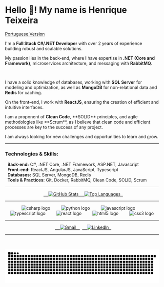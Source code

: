 # Hello 👋! My name is Henrique Teixeira

[Portuguese Version](README.pt-br.md)

<p>I'm a <strong>Full Stack C#/.NET Developer</strong> with over 2 years of experience building robust and scalable solutions.</p>

<p>My passion lies in the back-end, where I have expertise in <strong>.NET (Core and Framework)</strong>, microservices architecture, and messaging with <strong>RabbitMQ</strong>.</p>
  
<p>I have a solid knowledge of databases, working with <strong>SQL Server</strong> for modeling and optimization, as well as <strong>MongoDB</strong> for non-relational data and <strong>Redis</strong> for caching.</p>

<p>On the front-end, I work with <strong>ReactJS</strong>, ensuring the creation of efficient and intuitive interfaces.</p>

<p>I am a proponent of <strong>Clean Code</strong>, **SOLID** principles, and agile methodologies like **Scrum**, as I believe that clean code and efficient processes are key to the success of any project.</p>

<p>I am always looking for new challenges and opportunities to learn and grow.</p>

---

<h3>Technologies & Skills:</h3>

<p>
  <strong>Back-end:</strong> C#, .NET Core, .NET Framework, ASP.NET, Javascript</br>
  <strong>Front-end:</strong> ReactJS, AngularJS, JavaScript, Typescript</br>
  <strong>Databases:</strong> SQL Server, MongoDB, Redis</br>
  <strong>Tools & Practices:</strong> Git, Docker, RabbitMQ, Clean Code, SOLID, Scrum
</p>

---

<div align="center">
  <a href="https://github.com/henriquecesarth">
    <img src="https://github-readme-stats.vercel.app/api?username=henriquecesarth&hide_title=false&show_icons=true&include_all_commits=true&count_private=true&theme=dracula&locale=en&hide_border=false" height="150" alt="GitHub Stats" />
    <img src="https://github-readme-stats.vercel.app/api/top-langs?username=henriquecesarth&locale=en&hide_title=false&layout=compact&card_width=320&langs_count=5&theme=dracula&hide_border=false" height="150" alt="Top Languages" />
  </a>
</div>

---

<div align="center">
  <img src="https://cdn.jsdelivr.net/gh/devicons/devicon/icons/csharp/csharp-original.svg" height="30" alt="csharp logo" />
  <img width="12" />
  <img src="https://cdn.jsdelivr.net/gh/devicons/devicon/icons/python/python-original.svg" height="30" alt="python logo" />
  <img width="12" />
  <img src="https://cdn.jsdelivr.net/gh/devicons/devicon/icons/javascript/javascript-original.svg" height="30" alt="javascript logo" />
  <img width="12" />
  <img src="https://cdn.jsdelivr.net/gh/devicons/devicon/icons/typescript/typescript-original.svg" height="30" alt="typescript logo" />
  <img width="12" />
  <img src="https://cdn.jsdelivr.net/gh/devicons/devicon/icons/react/react-original.svg" height="30" alt="react logo" />
  <img width="12" />
  <img src="https://cdn.jsdelivr.net/gh/devicons/devicon/icons/html5/html5-original.svg" height="30" alt="html5 logo" />
  <img width="12" />
  <img src="https://cdn.jsdelivr.net/gh/devicons/devicon/icons/css3/css3-original.svg" height="30" alt="css3 logo" />
</div>

---

<div align="center">
  <a href="mailto:henriquecesarth22@gmail.com">
    <img src="https://img.shields.io/static/v1?message=Gmail&logo=gmail&label=&color=D14836&logoColor=white&labelColor=&style=for-the-badge" height="35" alt="Gmail" />
  </a>
  <a href="https://www.linkedin.com/in/henrique-teixeira24/">
    <img src="https://img.shields.io/static/v1?message=LinkedIn&logo=linkedin&label=&color=0077B5&logoColor=white&labelColor=&style=for-the-badge" height="35" alt="LinkedIn" />
  </a>
</div>

---

<br clear="both">

<div align="center">
  <img src="https://raw.githubusercontent.com/henriquecesarth/henriquecesarth/output/snake.svg" alt="Snake animation" />
</div>
